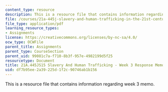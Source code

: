 ```yaml
---
content_type: resource
description: This is a resource file that contains information regarding week 3 memo.
file: /courses/21a-445j-slavery-and-human-trafficking-in-the-21st-century-spring-2015/df7b95ee2a39225d1f2c90746ab1b156_MIT21A_445JS15_Week3memo.pdf
file_type: application/pdf
learning_resource_types:
- Assignments
license: https://creativecommons.org/licenses/by-nc-sa/4.0/
ocw_type: OCWFile
parent_title: Assignments
parent_type: CourseSection
parent_uid: 99081c7a-f710-8b3f-957e-4982199d5f25
resourcetype: Document
title: 21A.445JS15 Slavery And Human Trafficking - Week 3 Response Memo
uid: df7b95ee-2a39-225d-1f2c-90746ab1b156
---
```

This is a resource file that contains information regarding week 3 memo.